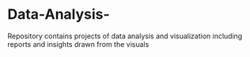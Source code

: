 # Data-Analysis-
Repository contains projects of data analysis and visualization including reports and insights drawn from the visuals
